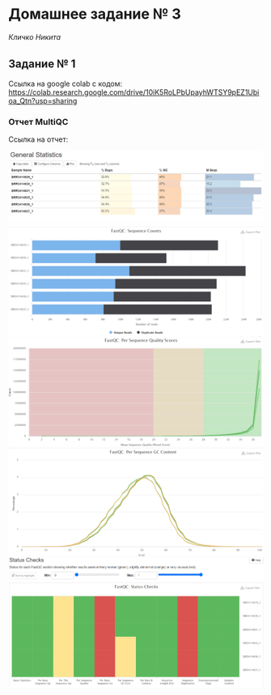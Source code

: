 # Домашнее задание № 3

###### Кличко Никита

## Задание № 1

Ссылка на google colab с кодом: https://colab.research.google.com/drive/10iK5RoLPbUpayhWTSY9pEZ1Ubioa_Qtn?usp=sharing

### Отчет MultiQC

Ссылка на отчет: 

![](imgs/m1.PNG) 
![](imgs/m2.PNG) 
![](imgs/m3.PNG) 
![](imgs/m4.PNG) 
![](imgs/m5.PNG) 
